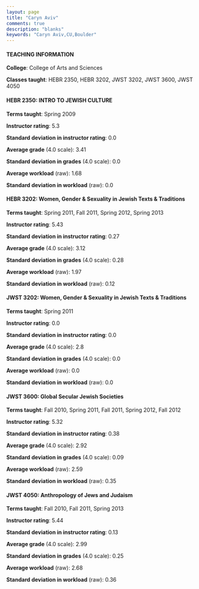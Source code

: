 ```yaml
---
layout: page
title: "Caryn Aviv" 
comments: true
description: "blanks"
keywords: "Caryn Aviv,CU,Boulder"
---
```

<head>
<script src="https://ajax.googleapis.com/ajax/libs/jquery/2.1.3/jquery.min.js"></script>
<script src="https://dl.dropboxusercontent.com/s/pc42nxpaw1ea4o9/highcharts.js?dl=0"></script>
<!-- <script src="../assets/js/highcharts.js"></script> -->
<style type="text/css">@font-face {
	font-family: "Bebas Neue";
	src: url(https://www.filehosting.org/file/details/544349/BebasNeue Regular.otf) format("opentype");
	}
	h1.Bebas { 
		font-family: "Bebas Neue", Verdana, Tahoma;
	}
</style>
</head>
	   
#### TEACHING INFORMATION

**College**: College of Arts and Sciences

**Classes taught**: HEBR 2350, HEBR 3202, JWST 3202, JWST 3600, JWST 4050

#### HEBR 2350: INTRO TO JEWISH CULTURE

**Terms taught**: Spring 2009

**Instructor rating**: 5.3

**Standard deviation in instructor rating**: 0.0

**Average grade** (4.0 scale): 3.41

**Standard deviation in grades** (4.0 scale): 0.0

**Average workload** (raw): 1.68

**Standard deviation in workload** (raw): 0.0

#### HEBR 3202: Women, Gender & Sexuality in Jewish Texts & Traditions

**Terms taught**: Spring 2011, Fall 2011, Spring 2012, Spring 2013

**Instructor rating**: 5.43

**Standard deviation in instructor rating**: 0.27

**Average grade** (4.0 scale): 3.12

**Standard deviation in grades** (4.0 scale): 0.28

**Average workload** (raw): 1.97

**Standard deviation in workload** (raw): 0.12

#### JWST 3202: Women, Gender & Sexuality in Jewish Texts & Traditions

**Terms taught**: Spring 2011

**Instructor rating**: 0.0

**Standard deviation in instructor rating**: 0.0

**Average grade** (4.0 scale): 2.8

**Standard deviation in grades** (4.0 scale): 0.0

**Average workload** (raw): 0.0

**Standard deviation in workload** (raw): 0.0

#### JWST 3600: Global Secular Jewish Societies

**Terms taught**: Fall 2010, Spring 2011, Fall 2011, Spring 2012, Fall 2012

**Instructor rating**: 5.32

**Standard deviation in instructor rating**: 0.38

**Average grade** (4.0 scale): 2.92

**Standard deviation in grades** (4.0 scale): 0.09

**Average workload** (raw): 2.59

**Standard deviation in workload** (raw): 0.35

#### JWST 4050: Anthropology of Jews and Judaism

**Terms taught**: Fall 2010, Fall 2011, Spring 2013

**Instructor rating**: 5.44

**Standard deviation in instructor rating**: 0.13

**Average grade** (4.0 scale): 2.99

**Standard deviation in grades** (4.0 scale): 0.25

**Average workload** (raw): 2.68

**Standard deviation in workload** (raw): 0.36

